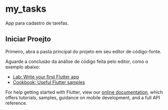 # my_tasks

App para cadastro de tarefas.

## Iniciar Proejto

Primeiro, abra a pasta principal do projeto em seu editor de código-fonte.

Aguarde a conclusão da análise de código feita pelo editor, como o exemplo abaixo:

- [Lab: Write your first Flutter app](https://flutter.dev/docs/get-started/codelab)
- [Cookbook: Useful Flutter samples](https://flutter.dev/docs/cookbook)

For help getting started with Flutter, view our
[online documentation](https://flutter.dev/docs), which offers tutorials,
samples, guidance on mobile development, and a full API reference.
